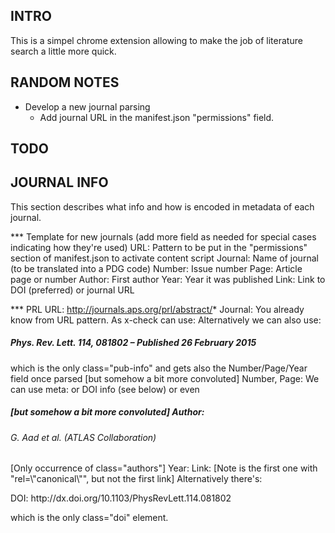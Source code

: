 INTRO
---------
This is a simpel chrome extension allowing to make the job of literature search a little more quick.


RANDOM NOTES
---------
- Develop a new journal parsing
   - Add journal URL in the manifest.json "permissions" field.


TODO
---------


JOURNAL INFO
---------
This section describes what info and how is encoded in metadata of each journal.


*** Template for new journals (add more field as needed for special cases indicating how they're used)
URL: Pattern to be put in the "permissions" section of manifest.json to activate content script
Journal: 
 Name of journal (to be translated into a PDG code)
Number: 
 Issue number
Page: 
 Article page or number
Author: 
 First author
Year: 
 Year it was published
Link: 
 Link to DOI (preferred) or journal URL


*** PRL
URL: http://journals.aps.org/prl/abstract/*
Journal: 
 You already know from URL pattern. As x-check can use:
 <meta content="Physical Review Letters" property="og:site_name" />
 Alternatively we can also use:
 <h5 class="pub-info">Phys. Rev. Lett. <b>114</b>, 081802 – Published 26 February 2015</h5>
 which is the only class="pub-info" and gets also the Number/Page/Year field once parsed [but somehow a bit more convoluted]
Number, Page: 
 We can use meta:
 <meta content="http://journals.aps.org/prl/abstract/10.1103/PhysRevLett.114.081802" property="og:url" />
 or DOI info (see below) or even
 <h5 class="pub-info"> [but somehow a bit more convoluted]
Author: 
 <h6 class="authors">G. Aad <em>et al.</em> (ATLAS Collaboration)</h6> 
 [Only occurrence of class="authors"]
Year: 
 <meta content="2015-02-26" property="article:published_time" />
Link: <link href="http://link.aps.org/doi/10.1103/PhysRevLett.114.081802" rel="canonical" /> 
 [Note is the first one with "rel=\"canonical\"", but not the first link]
 Alternatively there's:
 <p class="doi">DOI: http://dx.doi.org/10.1103/PhysRevLett.114.081802</p>
 which is the only class="doi" element.
